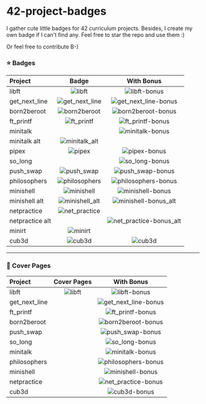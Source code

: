 # 42-project-badges
I gather cute little badges for 42 curriculum projects. Besides, I create my own badge if I can't find any. Feel free to star the repo and use them :)

Or feel free to contribute B-)


### ⭐ Badges

| Project       |                    Badge                     |                        With Bonus                        |
| :------------  | :------------------------------------------: | :------------------------------------------------------: |
| libft          |         ![libft](./badges/libft.png)         |         ![libft-bonus](./badges/libft-bonus.png)         |
| get_next_line  | ![get_next_line](./badges/get_next_line.png) | ![get_next_line-bonus](./badges/get_next_line-bonus.png) |
| born2beroot    |   ![born2beroot](./badges/born2beroot.png)   |   ![born2beroot-bonus](./badges/born2beroot-bonus.png)   |
| ft_printf      |     ![ft_printf](./badges/ft_printf.png)     |     ![ft_printf-bonus](./badges/ft_printf-bonus.png)     |
| minitalk       |                                              |      ![minitalk-bonus](./badges/minitalk-bonus.png)      |
| minitalk alt   |  ![minitalk_alt](./badges/minitalk_alt.png)  |                                                          |
| pipex          |      ![pipex](./badges/pipex_frame.png)      |         ![pipex-bonus](./badges/pipex-bonus.png)         |
| so_long        |                                              |       ![so_long-bonus](./badges/so_long-bonus.png)       |
| push_swap      |     ![push_swap](./badges/push_swap.png)     |     ![push_swap-bonus](./badges/push_swap-bonus.png)     |
| philosophers   |  ![philosophers](./badges/philosophers.png)  |  ![philosophers-bonus](./badges/philosophers-bonus.png)  |
| minishell      |     ![minishell](./badges/minishell.png)     |     ![minishell-bonus](./badges/minishell-bonus.png)     |
| minishell alt  | ![minishell_alt](./badges/minishell_alt.png) | ![minishell-bonus_alt](./badges/minishell-bonus_alt.png) |
| netpractice    |  ![net_practice](./badges/net_practice.png)  |                                                          |
| netpractice alt|                                              |  ![net_practice-bonus_alt](./badges/net_practice-bonus.png)  |
| minirt         |        ![minirt](./badges/minirt.png)        |                                                          |
| cub3d          |         ![cub3d](./badges/cub3d.png)         |            ![cub3d](./badges/cub3d-bonus.png)            |

---

### 🌠 Cover Pages

| Project       |            Cover Pages             |                           With Bonus                           |
| :------------ | :--------------------------------: | :------------------------------------------------------------: |
| libft         | ![libft](./covers/cover-libft.png) |         ![libft-bonus](./covers/cover-libft-bonus.png)         |
| get_next_line |                                    | ![get_next_line-bonus](./covers/cover-get_next_line-bonus.png) |
| ft_printf     |                                    |     ![ft_printf-bonus](./covers/cover-ft_printf-bonus.png)     |
| born2beroot   |                                    |   ![born2beroot-bonus](./covers/cover-born2beroot-bonus.png)   |
| push_swap     |                                    |     ![push_swap-bonus](./covers/cover-push_swap-bonus.png)     |
| so_long       |                                    |       ![so_long-bonus](./covers/cover-so_long-bonus.png)       |
| minitalk      |                                    |      ![minitalk-bonus](./covers/cover-minitalk-bonus.png)      |
| philosophers  |                                    |  ![philosophers-bonus](./covers/cover-philosophers-bonus.png)  |
| minishell     |                                    |     ![minishell-bonus](./covers/cover-minishell-bonus.png)     |
| netpractice   |                                    |  ![net_practice-bonus](./covers/cover-net_practice-bonus.png)  |
| cub3d         |                                    |         ![cub3d-bonus](./covers/cover-cub3d-bonus.png)         |
